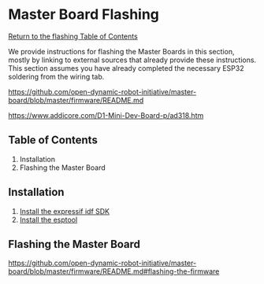 # Master Board Flashing
[Return to the flashing Table of Contents](https://github.com/EmiliaPsacharopoulos/Quadruped-8dof-Robot/blob/main/Firmware%20Flashing/README.md#table-of-contents)

We provide instructions for flashing the Master Boards in this section, mostly by linking to external sources that already provide these instructions. This section assumes you have already completed the necessary ESP32 soldering from the wiring tab.

https://github.com/open-dynamic-robot-initiative/master-board/blob/master/firmware/README.md


https://www.addicore.com/D1-Mini-Dev-Board-p/ad318.htm


## Table of Contents
1. Installation
2. Flashing the Master Board


## Installation 
1. [Install the expressif idf SDK](https://docs.espressif.com/projects/esp-idf/en/stable/esp32/get-started/)
2. [Install the esptool](https://github.com/espressif/esptool#esptoolpy)


## Flashing the Master Board
https://github.com/open-dynamic-robot-initiative/master-board/blob/master/firmware/README.md#flashing-the-firmware
